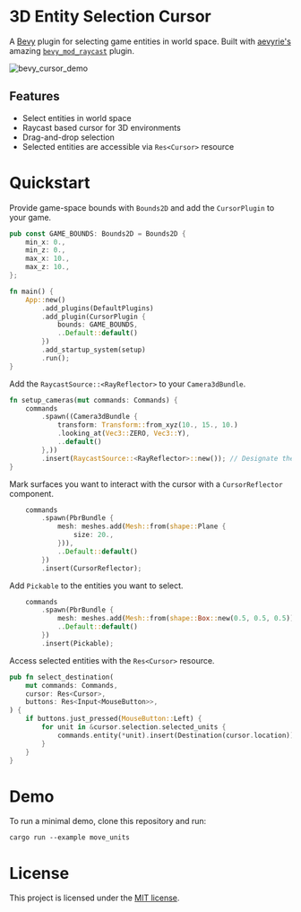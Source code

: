 
  
# 3D Entity Selection Cursor

A [Bevy](https://github.com/bevyengine/bevy) plugin for selecting game entities in world space. Built with [aevyrie's](https://github.com/aevyrie) amazing [`bevy_mod_raycast`](https://github.com/aevyrie/bevy_mod_raycast) plugin.

![bevy_cursor_demo](https://user-images.githubusercontent.com/6241517/214854473-659d8e91-283d-4f85-976f-b4ac5ffdf22a.gif)

## Features
* Select entities in world space
* Raycast based cursor for 3D environments
* Drag-and-drop selection
* Selected entities are accessible via `Res<Cursor>` resource

# Quickstart

Provide game-space bounds with `Bounds2D` and add the `CursorPlugin` to your game.
```rust
pub const GAME_BOUNDS: Bounds2D = Bounds2D {
    min_x: 0.,
    min_z: 0.,
    max_x: 10.,
    max_z: 10.,
};

fn main() {
    App::new()
        .add_plugins(DefaultPlugins)
        .add_plugin(CursorPlugin {
            bounds: GAME_BOUNDS,
            ..Default::default()
        })
        .add_startup_system(setup)
        .run();
}
```

Add the `RaycastSource::<RayReflector>` to your `Camera3dBundle`.
```rust
fn setup_cameras(mut commands: Commands) {
    commands
        .spawn((Camera3dBundle {
            transform: Transform::from_xyz(10., 15., 10.)
            .looking_at(Vec3::ZERO, Vec3::Y),
            ..default()
        },))
        .insert(RaycastSource::<RayReflector>::new()); // Designate the camera as our source;
}
```

Mark surfaces you want to interact with the cursor with a `CursorReflector` component.
```rust
    commands
        .spawn(PbrBundle {
            mesh: meshes.add(Mesh::from(shape::Plane {
                size: 20.,
            })),
            ..Default::default()
        })
        .insert(CursorReflector);
```

Add `Pickable` to the entities you want to select.
```rust
    commands
        .spawn(PbrBundle {
            mesh: meshes.add(Mesh::from(shape::Box::new(0.5, 0.5, 0.5))),
            ..Default::default()
        })
        .insert(Pickable);
```

Access selected entities with the `Res<Cursor>` resource.
```rust
pub fn select_destination(
    mut commands: Commands,
    cursor: Res<Cursor>,
    buttons: Res<Input<MouseButton>>,
) {
    if buttons.just_pressed(MouseButton::Left) {
        for unit in &cursor.selection.selected_units {
            commands.entity(*unit).insert(Destination(cursor.location));
        }
    }
}
```

# Demo

To run a minimal demo, clone this repository and run:

```console
cargo run --example move_units
```

# License

This project is licensed under the [MIT license](https://github.com/ladvien/bevy_rts_cursor/blob/main/LICENSE).


